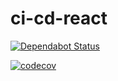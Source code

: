 # ci-cd-react
[![Dependabot Status](https://api.dependabot.com/badges/status?host=github&repo=kcootedinh/ci-cd-react)](https://dependabot.com)

[![codecov](https://codecov.io/gh/kcootedinh/ci-cd-react/branch/master/graph/badge.svg)](https://codecov.io/gh/kcootedinh/ci-cd-react)